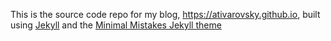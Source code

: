 This is the source code repo for my blog, https://ativarovsky.github.io, built using [Jekyll](https://jekyllrb.com) and the [Minimal Mistakes Jekyll theme](https://mmistakes.github.io/minimal-mistakes/)
